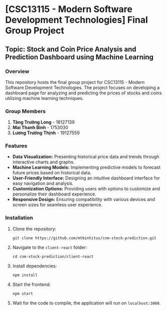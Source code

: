 # [CSC13115 - Modern Software Development Technologies] Final Group Project

## Topic: Stock and Coin Price Analysis and Prediction Dashboard using Machine Learning

### Overview

This repository hosts the final group project for CSC13115 - Modern Software Development Technologies. The project focuses on developing a dashboard page for analyzing and predicting the prices of stocks and coins utilizing machine learning techniques.

### Group Members

1. **Tăng Trường Long** - 18127139
2. **Mai Thanh Bình** - 1753030
3. **Lương Trường Thịnh** - 19127559

### Features

- **Data Visualization:** Presenting historical price data and trends through interactive charts and graphs.
- **Machine Learning Models:** Implementing predictive models to forecast future prices based on historical data.
- **User-Friendly Interface:** Designing an intuitive dashboard interface for easy navigation and analysis.
- **Customization Options:** Providing users with options to customize and personalize their dashboard experience.
- **Responsive Design:** Ensuring compatibility with various devices and screen sizes for seamless user experience.

### Installation

1. Clone the repository:

   ```
   git clone https://github.com/mtbinhitus/cnm-stock-prediction.git
   ```

2. Navigate to the `client-react` folder:

   ```
   cd cnm-stock-prediction/client-react
   ```

3. Install dependencies:

   ```
   npm install
   ```

4. Start the frontend:

   ```
   npm start
   ```

5. Wait for the code to compile, the application will run on `localhost:3000`.
